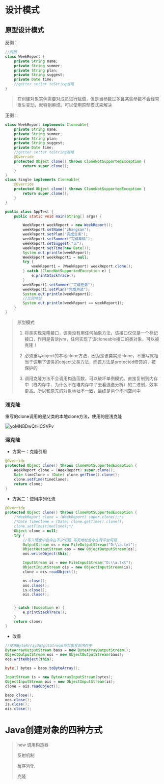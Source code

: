 # 设计模式

## 原型设计模式

反例：

```java
//周报
class WeekReport {
    private String name;
    private String summer;
    private String plan;
    private String suggest;
    private Date time;
    //getter setter toString省略
}
```

> 在创建对象实例需要对成员进行赋值，但是当参数过多且某些参数不会经常发生变动，就特别麻烦。可以使用原型模式来解决

正例：

```java
class WeekReport implements Cloneable{
    private String name;
    private String summer;
    private String plan;
    private String suggest;
    private Date time;
    //getter setter toString省略
    @Override
    protected Object clone() throws CloneNotSupportedException {
        return super.clone();
    }
}
class Single implements Cloneable{
    @Override
    protected Object clone() throws CloneNotSupportedException {
        return super.clone();
    }
}

public class AppTest {
    public static void main(String[] args) {

        WeekReport weekReport = new WeekReport();
        weekReport.setName("zhangsan");
        weekReport.setPlan("完成业务");
        weekReport.setSummer("完成草稿");
        weekReport.setSuggest("无");
        weekReport.setTime(new Date());
        System.out.println(weekReport);
        WeekReport weekReport1 = null;
        try {
            weekReport1 = (WeekReport) weekReport.clone();
        } catch (CloneNotSupportedException e) {
            e.printStackTrace();
        }
        weekReport1.setSummer("完成任务");
        weekReport1.setPlan("完成测试");
        System.out.println(weekReport1);
        //比较地址
        System.out.println(weekReport == weekReport1);
    }
}
```

> 原型模式
>
> 1. 将类实现克隆接口，该类没有用任何抽象方法，该接口仅仅是一个标记接口，作用是告诉jvm，任何实现了该cloneable接口的类对象，可以被克隆！
>
> 2. 必须重写object的本地clone方法，因为是该类实现clone，不重写就相当于调用了该类的object父类方法，而该方法是protected修饰的，被保护的
> 3. 调用克隆方法不会调用构造函数，可以破坏单例模式。直接复制到内存中（栈内存中、为什么不在堆内存中？去看逃逸分析）的二进制，效率更高。所以和原先的对象地址不一致，最终是两个不同空间中

### 浅克隆

重写的clone调用的是父类的本地clone方法，使用的是浅克隆



![yoMNBDwQrHCSVPv](C:\Users\DMQi\Desktop\yoMNBDwQrHCSVPv.png)

### 深克隆

- 方案一：克隆引用

```java
@Override
protected Object clone() throws CloneNotSupportedException {
    WeekReport clone = (WeekReport) super.clone();
    Date timeClone = (Date) clone.getTime().clone();
    clone.setTime(timeClone);
    return clone;
}
```

- 方案二：使用序列化流

```java
@Override
protected Object clone() throws CloneNotSupportedException {
    /*WeekReport clone = (WeekReport) super.clone();*/
    /*Date timeClone = (Date) clone.getTime().clone();
    clone.setTime(timeClone);*/
    Object clone = null;
    try {
        //写入硬盘中会存在不少问题 写死地址会存在跨平台问题
        OutputStream os = new FileOutputStream("D:\\a.txt");
        ObjectOutputStream oos = new ObjectOutputStream(os);
        oos.writeObject(this);

        InputStream is = new FileInputStream("D:\\a.txt");
        ObjectInputStream ois = new ObjectInputStream(is);
        clone = ois.readObject();

        os.close();
        oos.close();
        is.close();
        ois.close();


    } catch (Exception e) {
        e.printStackTrace();
    }
    return clone;
}
```

- 改善

```java
//使用ByteArrayOutputStream将对象写到内存中
ByteArrayOutputStream baos = new ByteArrayOutputStream();
ObjectOutputStream oos = new ObjectOutputStream(baos);
oos.writeObject(this);

byte[] bytes = baos.toByteArray();

InputStream is = new ByteArrayInputStream(bytes);
ObjectInputStream ois = new ObjectInputStream(is);
clone = ois.readObject();

baos.close();
oos.close();
is.close();
ois.close();
```



# Java创建对象的四种方式

> new 调用构造器
>
> 反射机制
>
> 反序列化
>
> 克隆